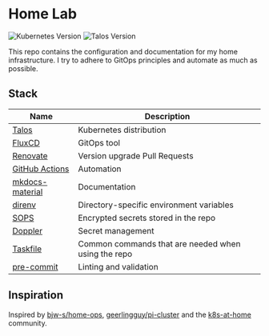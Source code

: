 # Home Lab

![Kubernetes Version](https://img.shields.io/badge/dynamic/yaml?url=https%3A%2F%2Fraw.githubusercontent.com%2Fstevewm%2Fhomelab%2Fmain%2Fkubernetes%2Fmini%2Ftalos%2Ftalconfig.yaml&query=%24.kubernetesVersion&style=for-the-badge&logo=kubernetes&label=Kubernetes%20Version) ![Talos Version](https://img.shields.io/badge/dynamic/yaml?url=https%3A%2F%2Fraw.githubusercontent.com%2Fstevewm%2Fhomelab%2Fmain%2Fkubernetes%2Fmini%2Ftalos%2Ftalconfig.yaml&query=%24.talosVersion&style=for-the-badge&logo=kubernetes&label=talos&color=%23FA640A&link=https%3A%2F%2Ftalos.dev%2F)

This repo contains the configuration and documentation for my home infrastructure. I try to adhere to GitOps principles and automate as much as possible.

## Stack

| Name                                                            | Description                                         |
| --------------------------------------------------------------- | --------------------------------------------------- |
| [Talos](https://www.talos.dev/)                                 | Kubernetes distribution                             |
| [FluxCD](https://fluxcd.io/)                                    | GitOps tool                                         |
| [Renovate](https://github.com/renovatebot/renovate)             | Version upgrade Pull Requests                       |
| [GitHub Actions](https://docs.github.com/en/actions)            | Automation                                          |
| [mkdocs-material](https://squidfunk.github.io/mkdocs-material/) | Documentation                                       |
| [direnv](https://direnv.net/)                                   | Directory-specific environment variables            |
| [SOPS](https://github.com/getsops/sops)                         | Encrypted secrets stored in the repo                |
| [Doppler](https://www.doppler.com/)                             | Secret management                                   |
| [Taskfile](https://taskfile.dev/)                               | Common commands that are needed when using the repo |
| [pre-commit](https://pre-commit.com/)                           | Linting and validation                              |

## Inspiration

Inspired by [bjw-s/home-ops](https://github.com/bjw-s/home-ops), [geerlingguy/pi-cluster](https://github.com/geerlingguy/pi-cluster) and the [k8s-at-home](https://github.com/topics/k8s-at-home) community.
